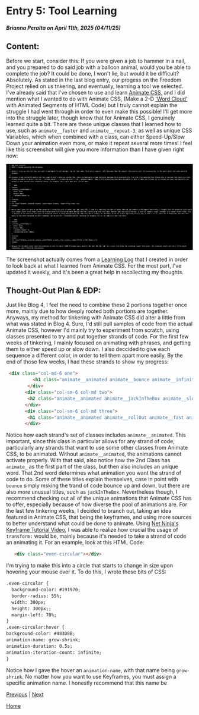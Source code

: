 # Entry 5: Tool Learning
##### Brianna Peralta on April 11th, 2025 (04/11/25)

## Content:
Before we start, consider this: If you were given a job to hammer in a nail, and you prepared to do said job with a balloon animal, would you be able to complete the job? It could be done, I won't lie, but would it be difficult? Absolutely. As stated in the last blog entry, our progess on the Freedom Project relied on us tnkering, and eventually, learning a tool we selected. I've already said that I've chosen to use and learn [Animate CSS,](https://animate.style/) and I did mention what I wanted to do with Animate CSS, (Make a 2-D ['Word Cloud'](https://boostlabs.com/what-are-word-clouds-value-simple-visualizations/) with Animated Segments of HTML Code) but I truly cannot explain the struggle I had went through in order to even make this possible! I'll get more into the struggle later, though know that for Animate CSS, I genuinely learned quite a bit. There are these unique classes that I learned how to use, such as `animate__faster` and `animate__repeat-3`, as well as unique CSS Variables, which when combined with a class, can either Speed-Up/Slow Down your animation even more, or make it repeat several more times! I feel like this screenshot will give you more information than I have given right now:

<img src="../images/css-variables-log.png" alt="log">

The screenshot actually comes from a [Learning Log](../tool/learning-log.md) that I created in order to look back at what I learned from Animate CSS. For the most part, I've updated it weekly, and it's been a great help in recollecting my thoughts. 

## Thought-Out Plan & EDP: 
Just like Blog 4, I feel the need to combine these 2 portions together once more, mainly due to how deeply rooted both portions are together. Anyways, my method for tinkering with Animate CSS did alter a little from what was stated in Blog 4. Sure, I'd still pull samples of code from the actual Animate CSS, however I'd mainly try to experiment from scratch, using classes presented to try and put together strands of code. For the first few weeks of tinkering, I mainly focused on animating with phrases, and getting them to either speed up or slow down. I also deccided to give each sequence a different color, in order to tell them apart more easily. By the end of those few weeks, I had these strands to show my progress: 

```HTML
 <div class="col-md-6 one">
          <h1 class="animate__animated animate__bounce animate__infinite animate__faster royal-purple" id="bounce">Presto! One Animated object.</h1>
        </div>
       <div class="col-sm-6 col-md two">
        <h2 class="animate__animated animate__jackInTheBox animate__slow animate__repeat-3 sky-blue" id="jack-box">What if I tried you with another portion?</h2>
       </div>
       <div class="col-sm-6 col-md three">
        <h1 class="animate__animated animate__rollOut animate__fast animate__infinite pink" id="Pulse-1">Pen time?</h1>
       </div>
```
Notice how each strand's set of classes includes `animate__animated`. This important, since this class in particular allows for any strand of code, particularly any strands that want to use some other classes from Animate CSS, to be animated. Without `animate__animated`, the animations cannot activate properly. With that said, also notice how the 2nd Class has `animate_` as the first part of the class, but then also includes an unique word. That 2nd word determines what animation you want the strand of code to do. Some of these titles explain themselves, case in point with `bounce` simply msking the trand of code bounce up and down, but there are also more unusual titles, such as `jackInTheBox`. Nevertheless though, I recommend checking out all of the unique animations that Animate CSS has to offer, especially because of how diverse the pool of animations are. For the last few tinkering weeks, I decided to branch out, taking an idea featured in Animate CSS, that being the keyframes, and using more sources to better understand what could be done to animate. Using [Net Ninja's Keyframe Tutorial Video](https://www.youtube.com/watch?v=PjR97QzOrJM), I was able to realize how crucial the usage of `transform:` would be, mainly because it's needed to take a strand of code an animating it. For an example, look at this HTML Code:

```HTML
   <div class="even-circular"></div>
```
I'm trying to make this into a circle that starts to change in size upon hovering your mouse over it. To do this, I wrote these bits of CSS:

```HTML
.even-circular {
  background-color: #191970;
  border-radius: 55%;
  width: 300px;
  height: 300px;;
  margin-left: 70%;
}
.even-circular:hover {
background-color: #483D8B;
animation-name: grow-shrink;
animation-duration: 0.5s;
animation-iteration-count: infinite;
}
```
Notice how I gave the hover an `animation-name`, with that name being `grow-shrink`. No matter how you want to use Keyframes, you must assign a specific animation name. I honestly recommend that this name be 
















[Previous](entry04.md) | [Next](entry06.md)

[Home](../README.md)
